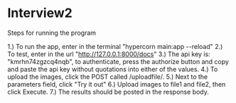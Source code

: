 # Interview2
Steps for running the program

1.) To run the app, enter in the terminal "hypercorn main:app --reload"
2.) To test, enter in the url "http://127.0.0.1:8000/docs"
3.) The api key is: "kmrhn74zgzcq4nqb", to authenticate, press the authorize button and copy and paste the api key without quotations into either of the values.
4.) To upload the images, click the POST called /uploadfile/.
5.) Next to the parameters field, click "Try it out"
6.) Upload images to file1 and file2, then click Execute.
7.) The results should be posted in the response body.
